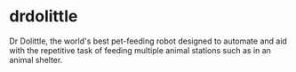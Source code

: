 # drdolittle
Dr Dolittle, the world's best pet-feeding robot designed to automate and aid with the repetitive task of feeding multiple animal stations such as in an animal shelter.
